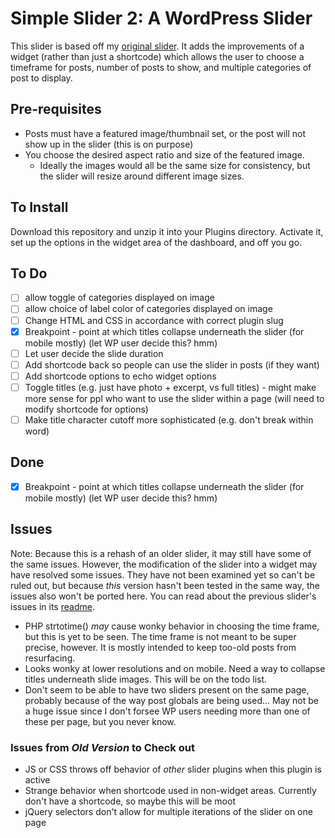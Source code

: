 # Simple Slider 2: A WordPress Slider

This slider is based off my [original slider](https://github.com/diliaur/simple-slider). It adds the improvements of a widget (rather than just a shortcode) which allows the user to choose a timeframe for posts, number of posts to show, and multiple categories of post to display.

## Pre-requisites

- Posts must have a featured image/thumbnail set, or the post will not show up in the slider (this is on purpose)
- You choose the desired aspect ratio and size of the featured image.
	- Ideally the images would all be the same size for consistency, but the slider will resize around different image sizes.

## To Install

Download this repository and unzip it into your Plugins directory. Activate it, set up the options in the widget area of the dashboard, and off you go.

## To Do

- [ ] allow toggle of categories displayed on image
- [ ] allow choice of label color of categories displayed on image
- [ ] Change HTML and CSS in accordance with correct plugin slug
- [x] Breakpoint - point at which titles collapse underneath the slider (for mobile mostly) (let WP user decide this? hmm)
- [ ] Let user decide the slide duration
- [ ] Add shortcode back so people can use the slider in posts (if they want)
- [ ] Add shortcode options to echo widget options
- [ ] Toggle titles (e.g. just have photo + excerpt, vs full titles) - might make more sense for ppl who want to use the slider within a page (will need to modify shortcode for options)
- [ ] Make title character cutoff more sophisticated (e.g. don't break within word)
## Done

- [x] Breakpoint - point at which titles collapse underneath the slider (for mobile mostly) (let WP user decide this? hmm)

## Issues

Note: Because this is a rehash of an older slider, it may still have some of the same issues. However, the modification of the slider into a widget may have resolved some issues. They have not been examined yet so can't be ruled out, but because *this* version hasn't been tested in the same way, the issues also won't be ported here. You can read about the previous slider's issues in its [readme](https://github.com/diliaur/simple-slider).

- PHP strtotime() _may_ cause wonky behavior in choosing the time frame, but this is yet to be seen. The time frame is not meant to be super precise, however. It is mostly intended to keep too-old posts from resurfacing.
- Looks wonky at lower resolutions and on mobile. Need a way to collapse titles underneath slide images. This will be on the todo list.
- Don't seem to be able to have two sliders present on the same page, probably because of the way post globals are being used... May not be a huge issue since I don't forsee WP users needing more than one of these per page, but you never know.

### Issues from _Old Version_ to Check out
- JS or CSS throws off behavior of *other* slider plugins when this plugin is active
- Strange behavior when shortcode used in non-widget areas. Currently don't have a shortcode, so maybe this will be moot
- jQuery selectors don't allow for multiple iterations of the slider on one page
